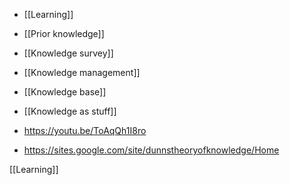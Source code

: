   - [[Learning]]
  - [[Prior knowledge]]
  - [[Knowledge survey]]
  - [[Knowledge management]]
  - [[Knowledge base]]
  - [[Knowledge as stuff]]

  - https://youtu.be/ToAqQh1I8ro

  - https://sites.google.com/site/dunnstheoryofknowledge/Home

[[Learning]]
